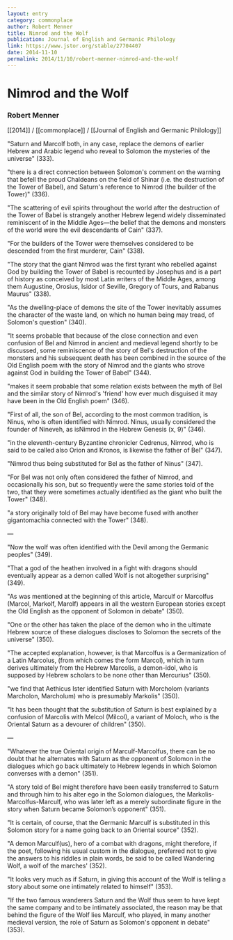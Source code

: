 ```yaml
---
layout: entry
category: commonplace
author: Robert Menner
title: Nimrod and the Wolf
publication: Journal of English and Germanic Philology
link: https://www.jstor.org/stable/27704407
date: 2014-11-10
permalink: 2014/11/10/robert-menner-nimrod-and-the-wolf
---
```


# Nimrod and the Wolf

### Robert Menner

[[2014]] / [[commonplace]] / [[Journal of English and Germanic Philology]]

"Saturn and Marcolf both, in any case, replace the demons of earlier Hebrew and Arabic legend who reveal to Solomon the mysteries of the universe" (333).

"there is a direct connection between Solomon's comment on the warning that befell the proud Chaldeans on the field of Shinar (i.e. the destruction of the Tower of Babel), and Saturn's reference to Nimrod (the builder of the Tower)" (336).

"The scattering of evil spirits throughout the world after the destruction of the Tower of Babel is strangely another Hebrew legend widely disseminated reminiscent of in the Middle Ages—the belief that the demons and monsters of the world were the evil descendants of Cain" (337).

"For the builders of the Tower were themselves considered to be descended from the first murderer, Cain" (338).

"The story that the giant Nimrod was the first tyrant who rebelled against God by building the Tower of Babel is recounted by Josephus and is a part of history as conceived by most Latin writers of the Middle Ages, among them Augustine, Orosius, Isidor of Seville, Gregory of Tours, and Rabanus Maurus" (338).

"As the dwelling-place of demons the site of the Tower inevitably assumes the character of the waste land, on which no human being may tread, of Solomon's question" (340).

"It seems probable that because of the close connection and even confusion of Bel and Nimrod in ancient and medieval legend shortly to be discussed, some reminiscence of the story of Bel's destruction of the monsters and his subsequent death has been combined in the source of the Old English poem with the story of Nimrod and the giants who strove against God in building the Tower of Babel" (344).

"makes it seem probable that some relation exists between the myth of Bel and the similar story of Nimrod's 'friend' how ever much disguised it may have been in the Old English poem" (346).

"First of all, the son of Bel, according to the most common tradition, is Ninus, who is often identified with Nimrod. Ninus, usually considered the founder of Nineveh, as isNimrod in the Hebrew Genesis (x, 9)" (346).

"in the eleventh-century Byzantine chronicler Cedrenus, Nimrod, who is said to be called also Orion and Kronos, is likewise the father of Bel" (347).

"Nimrod thus being substituted for Bel as the father of Ninus" (347).

"For Bel was not only often considered the father of Nimrod, and occasionally his son, but so frequently were the same stories told of the two, that they were sometimes actually identified as the giant who built the Tower" (348).

"a story originally told of Bel may have become fused with another gigantomachia connected with the Tower" (348).

—

"Now the wolf was often identified with the Devil among the Germanic peoples" (349).

"That a god of the heathen involved in a fight with dragons should eventually appear as a demon called Wolf is not altogether surprising" (349).

"As was mentioned at the beginning of this article, Marculf or Marcolfus (Marcol, Markolf, Marolf) appears in all the western European stories except the Old English as the opponent of Solomon in debate" (350).

"One or the other has taken the place of the demon who in the ultimate Hebrew source of these dialogues discloses to Solomon the secrets of the universe" (350).

"The accepted explanation, however, is that Marcolfus is a Germanization of a Latin Marcolus, (from which comes the form Marcol), which in turn derives ultimately from the Hebrew Marcolis, a demon-idol, who is supposed by Hebrew scholars to be none other than Mercurius" (350).

"we find that Aethicus Ister identified Saturn with Morcholom (variants Marcholon, Marcholum) who is presumably Markolis" (350).

"It has been thought that the substitution of Saturn is best explained by a confusion of Marcolis with Melcol (Milcol), a variant of Moloch, who is the Oriental Saturn as a devourer of children" (350).

—

"Whatever the true Oriental origin of Marculf-Marcolfus, there can be no doubt that he alternates with Saturn as the opponent of Solomon in the dialogues which go back ultimately to Hebrew legends in which Solomon converses with a demon" (351).

"A story told of Bel might therefore have been easily transferred to Saturn and through him to his alter ego in the Solomon dialogues, the Markolis-Marcolfus-Marculf, who was later left as a merely subordinate figure in the story when Saturn became Solomon’s opponent" (351).

"It is certain, of course, that the Germanic Marculf is substituted in this Solomon story for a name going back to an Oriental source" (352).

"A demon Marculf(us), hero of a combat with dragons, might therefore, if the poet, following his usual custom in the dialogue, preferred not to give the answers to his riddles in plain words, be said to be called Wandering Wolf, a wolf of the marches' (352).

"It looks very much as if Saturn, in giving this account of the Wolf is telling a story about some one intimately related to himself" (353).

"If the two famous wanderers Saturn and the Wolf thus seem to have kept the same company and to be intimately associated, the reason may be that behind the figure of the Wolf lies Marculf, who played, in many another medieval version, the role of Saturn as Solomon's opponent in debate" (353).

